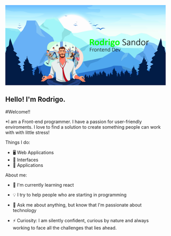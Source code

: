 <p align="center">
    <img src="./github-intro.jpg" alt="cover" title="Rodrigo Sandor">
</p>

## Hello! I'm Rodrigo.
#Welcome!!

*I am a Front-end programmer. I have a passion for user-friendly enviroments. I love to find a solution to create something people can work with with little stress!


Things I do:

- 🖥 Web Applications
- 🎨 Interfaces
- 📱 Applications

About me:

- 🌱 I'm currently learning react
- 💡 I try to help people who are starting in programming
- 💬 Ask me about anything, but know that I'm passionate about technology

- ⚡ Curiosity: I am silently confident, curious by nature and always working to face all the challenges that lies ahead.
